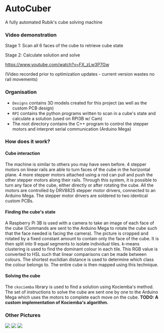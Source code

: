 # AutoCuber
A fully automated Rubik's cube solving machine

### Video demonstration
Stage 1: Scan all 6 faces of the cube to retrieve cube state

Stage 2: Calculate solution and solve

https://www.youtube.com/watch?v=FX_zLw3P7Gw

(Video recorded prior to optimization updates - current version wastes no rail movements)

### Organisation
- `Designs` contains 3D models created for this project (as well as the custom PCB design)
- `RPI` contains the python programs written to scan in a cube's state and calculate a solution (used on RPI3B w/ Cam)
- The root directory contains the C++ program to control the stepper motors and interpret serial communication (Arduino Mega)

### How does it work?
#### Cube interaction
The machine is similar to others you may have seen before. 4 stepper motors on linear rails are able to turn faces of the cube
in the horizontal plane. 4 more stepper motors attached using a rod can pull and push the other stepper motors along their rails.
Through this system, it is possible to turn any face of the cube, either directly or after rotating the cube. All the motors are 
controlled by DRV8825 stepper motor drivers, connected to an Arduino Mega. The stepper motor drivers are soldered to two identical custom PCBs.
#### Finding the cube's state
A Raspberry Pi 3B is used with a camera to take an image of each face of the cube (Commands are sent to the Arduino Mega to rotate
the cube such that the face needed is facing the camera). The picture is cropped and rotated by a fixed constant amount to contain
only the face of the cube. It is then split into 9 equal segments to isolate individual tiles. k-means clustering is used to find
the dominant colour in each tile. This RGB value is converted to HSL such that linear comparisons can be made between colours. The 
shortest euclidian distance is used to determine which class the colour belongs to. The entire cube is then mapped using this technique.
#### Solving the cube
The `ckociemba` library is used to find a solution using Kociemba's method. The set of instructions to solve the cube are sent 
one by one to the Arduino Mega which uses the motors to complete each move on the cube. **TODO: A custom implementation of 
Kociemba's algorithm.**
### Other Pictures
![](https://i.imgur.com/AueXEIw.jpg)
![](https://i.imgur.com/62SrAlG.jpg)
![](https://i.imgur.com/t91uXCs.jpg)
